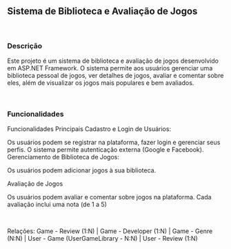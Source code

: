 <h2>Sistema de Biblioteca e Avaliação de Jogos</h2>

<br/>
<h3>Descrição</h3>
  
<p>
  Este projeto é um sistema de biblioteca e avaliação de jogos desenvolvido em ASP.NET Framework.
  O sistema permite aos usuários gerenciar uma biblioteca pessoal de jogos, ver detalhes de jogos,
  avaliar e comentar sobre eles, além de visualizar os jogos mais populares e bem avaliados.
</p>
<br/>
<h3>Funcionalidades</h3>
<p> Funcionalidades Principais
Cadastro e Login de Usuários:

Os usuários podem se registrar na plataforma, fazer login e gerenciar seus perfis.
O sistema permite autenticação externa (Google e Facebook).
Gerenciamento de Biblioteca de Jogos:

Os usuários podem adicionar jogos à sua biblioteca.

Avaliação de Jogos

Os usuários podem avaliar e comentar sobre jogos na plataforma.
Cada avaliação inclui uma nota (de 1 a 5) </p>
<br/>
<p>Relações: Game - Review (1:N) | Game - Developer (1:N) | Game - Genre (N:N) | User - Game (UserGameLibrary - N:N) | User - Review (1:N)
</p>
